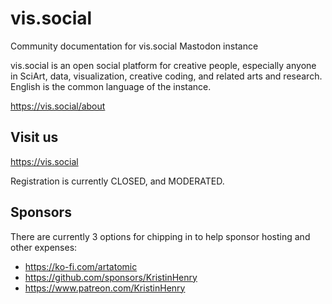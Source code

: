 # vis.social
Community documentation for vis.social Mastodon instance

vis.social is an open social platform for creative people, especially anyone in SciArt, data, visualization, creative coding, and related arts and research. English is the common language of the instance. 

https://vis.social/about

## Visit us 
https://vis.social

Registration is currently CLOSED, and MODERATED.


## Sponsors

There are currently 3 options for chipping in to help sponsor hosting and other expenses:
* https://ko-fi.com/artatomic
* https://github.com/sponsors/KristinHenry
* https://www.patreon.com/KristinHenry
